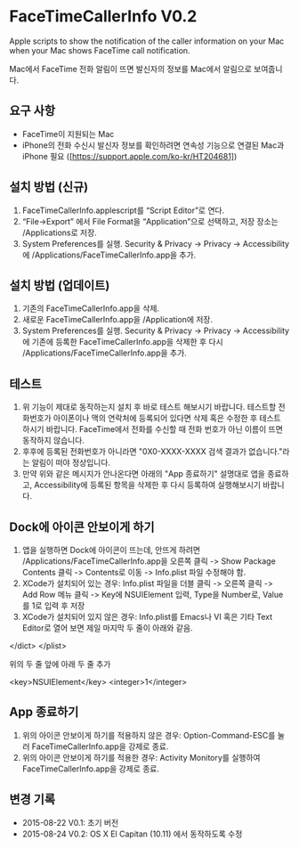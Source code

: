 # FaceTimeCallerInfo V0.2
Apple scripts to show the notification of the caller information  on your Mac when your Mac shows FaceTime call notification.

Mac에서 FaceTime 전화 알림이 뜨면 발신자의 정보를 Mac에서 알림으로 보여줍니다. 

## 요구 사항
* FaceTime이 지원되는 Mac
* iPhone의 전화 수신시 발신자 정보를 확인하려면 연속성 기능으로 연결된 Mac과 iPhone 필요 ([https://support.apple.com/ko-kr/HT204681])

## 설치 방법 (신규)
1. FaceTimeCallerInfo.applescript를 “Script Editor”로 연다.
2. “File-\>Export” 에서 File Format을 “Application”으로 선택하고, 저장 장소는 ​/Applications로 저장.
3. System Preferences를 실행. Security & Privacy -\> Privacy -\> Accessibility에 /Applications/FaceTimeCallerInfo.app을 추가.

## 설치 방법 (업데이트)
1. 기존의 FaceTimeCallerInfo.app을 삭제.
2. 새로운 FaceTimeCallerInfo.app을 /Application에 저장.
3. System Preferences를 실행. Security & Privacy -\> Privacy -\> Accessibility에 기존에 등록한 FaceTimeCallerInfo.app을 삭제한 후 다시 /Applications/FaceTimeCallerInfo.app을 추가.

## 테스트
1. 위 기능이 제대로 동작하는지 설치 후 바로 테스트 해보시기 바랍니다. 테스트할 전화번호가 아이폰이나 맥의 연락처에 등록되어 있다면 삭제 혹은 수정한 후 테스트 하시기 바랍니다. FaceTime에서 전화를 수신할 때 전화 번호가 아닌 이름이 뜨면 동작하지 않습니다.
2. 후후에 등록된 전화번호가 아니라면 "0X0-XXXX-XXXX 검색 결과가 없습니다."라는 알림이 떠야 정상입니다.
3. 만약 위와 같은 메시지가 안나온다면 아래의 "App 종료하기" 설명대로 앱을 종료하고, Accessibility에 등록된 항목을 삭제한 후 다시 등록하여 실행해보시기 바랍니다.

## Dock에 아이콘 안보이게 하기
1. 앱을 실행하면 Dock에 아이콘이 뜨는데, 안뜨게 하려면 /Applications/FaceTimeCallerInfo.app을 오른쪽 클릭 -\> Show Package Contents 클릭 -\> Contents로 이동 -\> Info.plist 파일 수정해야 함.
2. XCode가 설치되어 있는 경우: Info.plist 파일을 더블 클릭 -\> 오른쪽 클릭 -\> Add Row 메뉴 클릭 -\> Key에 NSUIElement 입력, Type을 Number로, Value를 1로 입력 후 저장
3. XCode가 설치되어 있지 않은 경우: Info.plist를 Emacs나 VI 혹은 기타 Text Editor로 열어 보면 제일 마지막 두 줄이 아래와 같음.

\</dict\>
\</plist\>

위의 두 줄 앞에 아래 두 줄 추가

\<key\>NSUIElement\</key\>
\<integer\>1\</integer\>

## App 종료하기
1. 위의 아이콘 안보이게 하기를 적용하지 않은 경우: Option-Command-ESC를 눌러 FaceTimeCallerInfo.app을 강제로 종료.
2. 위의 아이콘 안보이게 하기를 적용한 경우: Activity Monitory를 실행하여 FaceTimeCallerInfo.app을 강제로 종료.

## 변경 기록
* 2015-08-22 V0.1: 초기 버전
* 2015-08-24 V0.2: OS X El Capitan (10.11) 에서 동작하도록 수정

